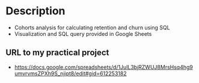 # Description
- Cohorts analysis for calculating retention and churn using SQL
- Visualization and SQL query provided in Google Sheets

## URL to my practical project
- https://docs.google.com/spreadsheets/d/1JulL3bjRZWUJ8MrsHsq4hg9umvrvmsZPXh9S_njipt8/edit#gid=612253182